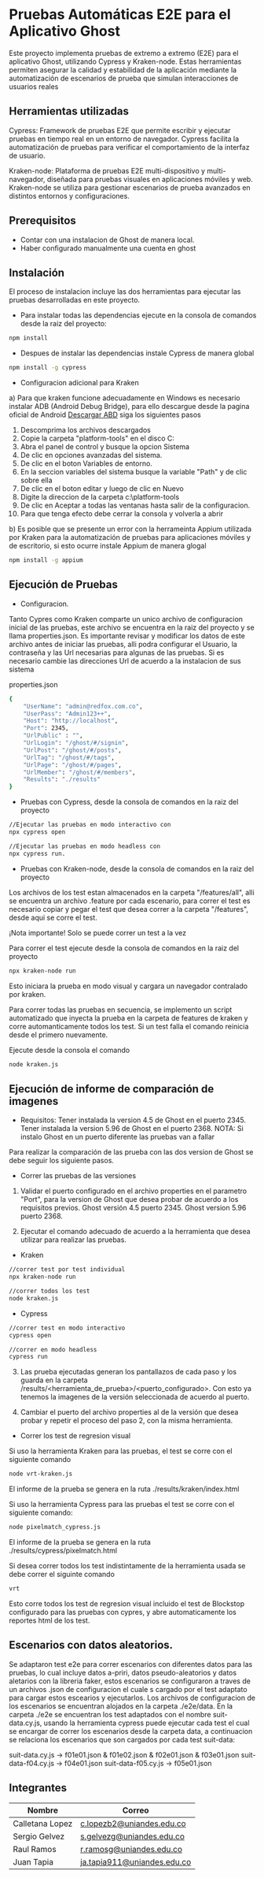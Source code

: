 # Pruebas Automáticas E2E para el Aplicativo Ghost

Este proyecto implementa pruebas de extremo a extremo (E2E) para el aplicativo Ghost, 
utilizando Cypress y Kraken-node. Estas herramientas permiten asegurar la calidad y 
estabilidad de la aplicación mediante la automatización de escenarios de prueba que 
simulan interacciones de usuarios reales

## Herramientas utilizadas

Cypress: Framework de pruebas E2E que permite escribir y ejecutar pruebas en tiempo real 
en un entorno de navegador. Cypress facilita la automatización de pruebas para verificar 
el comportamiento de la interfaz de usuario.

Kraken-node: Plataforma de pruebas E2E multi-dispositivo y multi-navegador, diseñada 
para pruebas visuales en aplicaciones móviles y web. Kraken-node se utiliza para gestionar 
escenarios de prueba avanzados en distintos entornos y configuraciones.

## Prerequisitos

* Contar con una instalacion de Ghost de manera local.
* Haber configurado manualmente una cuenta en ghost

## Instalación
El proceso de instalacion incluye las dos herramientas para ejecutar las pruebas
desarrolladas en este proyecto.

* Para instalar todas las dependencias ejecute en la consola de comandos desde la raiz del proyecto:

```bash
npm install
```

* Despues de instalar las dependencias instale Cypress de manera global
 
```bash
npm install -g cypress
```

* Configuracion adicional para Kraken

a) Para que kraken funcione adecuadamente en Windows es necesario instalar ADB (Android Debug Bridge), para ello
descargue desde la pagina oficial de Android 
<a href="https://developer.android.com/studio/releases/platform-tools">Descargar ABD</a> siga los siguientes pasos

1. Descomprima los archivos descargados
2. Copie la carpeta "platform-tools" en el disco C:
3. Abra el panel de control y busque la opcion Sistema
4. De clic en opciones avanzadas del sistema.
5. De clic en el boton Variables de entorno.
6. En la seccion variables del sistema busque la variable "Path" y de clic sobre ella
7. De clic en el boton editar y luego de clic en Nuevo
8. Digite la direccion de la carpeta c:\platform-tools
9. De clic en Aceptar a todas las ventanas hasta salir de la configuracion.
10. Para que tenga efecto debe cerrar la consola y volverla a abrir

b) Es posible que se presente un error con la herrameinta Appium utilizada por Kraken para 
la automatización de pruebas para aplicaciones móviles y de escritorio, si esto ocurre instale Appium de 
manera glogal

```bash
npm install -g appium
```


## Ejecución de Pruebas

* Configuracion.

Tanto Cypres como Kraken comparte un unico archivo de configuracion inicial de las pruebas, este archivo 
se encuentra en la raiz del proyecto y se llama properties.json. Es importante revisar y modificar los datos
de este archivo antes de iniciar las pruebas, alli podra configurar el Usuario, la contraseña y las Url 
necesarias para algunas de las pruebas. Si es necesario cambie las direcciones Url de acuerdo a la instalacion
de sus sistema

properties.json
```bash
{
    "UserName": "admin@redfox.com.co",
    "UserPass": "Admin123++",
    "Host": "http://localhost",
    "Port": 2345,
    "UrlPublic" : "",
    "UrlLogin": "/ghost/#/signin",
    "UrlPost": "/ghost/#/posts",
    "UrlTag": "/ghost/#/tags",
    "UrlPage": "/ghost/#/pages",
    "UrlMember": "/ghost/#/members",
    "Results": "./results"
}

```

* Pruebas con Cypress, desde la consola de comandos en la raiz del proyecto

```bash
//Ejecutar las pruebas en modo interactivo con 
npx cypress open 

//Ejecutar las pruebas en modo headless con 
npx cypress run.
```



* Pruebas con Kraken-node, desde la consola de comandos en la raiz del proyecto

Los archivos de los test estan almacenados en la carpeta "/features/all", alli se encuentra
un archivo .feature por cada escenario, para correr el test es necesario copiar y pegar el 
test que desea correr a la carpeta "/features", desde aqui se corre el test.

¡Nota importante! Solo se puede correr un test a la vez

Para correr el test ejecute desde la consola de comandos en la raiz del proyecto

```bash
npx kraken-node run
```

Esto iniciara la prueba en modo visual y cargara un navegador contralado por kraken.

Para correr todas las pruebas en secuencia, se implemento un script automatizado que inyecta 
la prueba en la carpeta de features de kraken y corre automanticamente todos los test. Si un test falla el comando reinicia desde el primero nuevamente.

Ejecute desde la consola el comando
```bash
node kraken.js
```


## Ejecución de informe de comparación de imagenes

* Requisitos: 
Tener instalada la version 4.5 de Ghost en el puerto 2345.
Tener instalada la version 5.96 de Ghost en el puerto 2368.
NOTA: Si instalo Ghost en un puerto diferente las pruebas van a fallar

Para realizar la comparación de las prueba con las dos version de Ghost se debe seguir los siguiente pasos.

* Correr las pruebas de las versiones

1. Validar el puerto configurado en el archivo properties en el parametro "Port", para la version de Ghost que desea probar de acuerdo a los requisitos previos.
Ghost versión 4.5 puerto 2345. 
Ghost version 5.96 puerto 2368.

2. Ejecutar el comando adecuado de acuerdo a la herramienta que desea utilizar para realizar las pruebas.
* Kraken
```bash
//correr test por test individual
npx kraken-node run 

//correr todos los test
node kraken.js
```
* Cypress
```bash
//correr test en modo interactivo 
cypress open 

//correr en modo headless
cypress run
```
3. Las prueba ejecutadas generan los pantallazos de cada paso y los guarda en la carpeta /results/<herramienta_de_prueba>/<puerto_configurado>. Con esto ya tenemos la imagenes de la versión seleccionada de acuerdo al puerto.

4. Cambiar el puerto del archivo properties al de la versión que desea probar y repetir el proceso del paso 2, con la misma herramienta.

* Correr los test de regresion visual

Si uso la herramienta Kraken para las pruebas, el test se corre con el siguiente comando 
```bash
node vrt-kraken.js
```
El informe de la prueba se genera en la ruta ./results/kraken/index.html


Si uso la herramienta Cypress para las pruebas el test se corre con el siguiente comando:

```bash
node pixelmatch_cypress.js
```
El informe de la prueba se genera en la ruta ./results/cypress/pixelmatch.html

Si desea correr todos los test indistintamente de la herramienta usada se debe correr el siguinte comando
```bash
vrt
```
Esto corre todos los test de regresion visual incluido el test de Blockstop configurado para las pruebas con cypres, y abre automaticamente los reportes html de los test.

## Escenarios con datos aleatorios.
Se adaptaron test e2e para correr escenarios con diferentes datos para las pruebas, lo cual incluye datos a-priri, datos pseudo-aleatorios y datos aletarios con la libreria faker, estos escenarios se configuraron a traves de un archivos .json de configuracion el cuale s cargado por el test adaptato para cargar estos escearios y ejecutarlos. 
Los archivos de configuracion de los escenarios se encuentran alojados en la carpeta ./e2e/data.
En la carpeta ./e2e se encuentran los test adaptados con el nombre suit-data.cy.js, usando la herramienta cypress puede ejecutar cada test el cual se encargar de correr los escenarios desde la carpeta data, a continuacion se relaciona los escenarios que son cargados por cada test suit-data:

suit-data.cy.js -> f01e01.json & f01e02.json & f02e01.json & f03e01.json
suit-data-f04.cy.js -> f04e01.json
suit-data-f05.cy.js -> f05e01.json

## Integrantes
Nombre | Correo
-------|---------
Calletana Lopez  | c.lopezb2@uniandes.edu.co
Sergio Gelvez | s.gelvezg@uniandes.edu.co
Raul Ramos | r.ramosg@uniandes.edu.co
Juan Tapia | ja.tapia911@uniandes.edu.co
